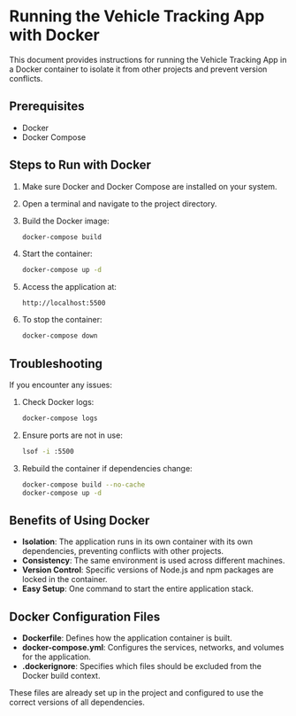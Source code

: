 # Running the Vehicle Tracking App with Docker

This document provides instructions for running the Vehicle Tracking App in a Docker container to isolate it from other projects and prevent version conflicts.

## Prerequisites

- Docker
- Docker Compose

## Steps to Run with Docker

1. Make sure Docker and Docker Compose are installed on your system.

2. Open a terminal and navigate to the project directory.

3. Build the Docker image:
   ```bash
   docker-compose build
   ```

4. Start the container:
   ```bash
   docker-compose up -d
   ```

5. Access the application at:
   ```
   http://localhost:5500
   ```

6. To stop the container:
   ```bash
   docker-compose down
   ```

## Troubleshooting

If you encounter any issues:

1. Check Docker logs:
   ```bash
   docker-compose logs
   ```

2. Ensure ports are not in use:
   ```bash
   lsof -i :5500
   ```

3. Rebuild the container if dependencies change:
   ```bash
   docker-compose build --no-cache
   docker-compose up -d
   ```

## Benefits of Using Docker

- **Isolation**: The application runs in its own container with its own dependencies, preventing conflicts with other projects.
- **Consistency**: The same environment is used across different machines.
- **Version Control**: Specific versions of Node.js and npm packages are locked in the container.
- **Easy Setup**: One command to start the entire application stack.

## Docker Configuration Files

- **Dockerfile**: Defines how the application container is built.
- **docker-compose.yml**: Configures the services, networks, and volumes for the application.
- **.dockerignore**: Specifies which files should be excluded from the Docker build context.

These files are already set up in the project and configured to use the correct versions of all dependencies.
